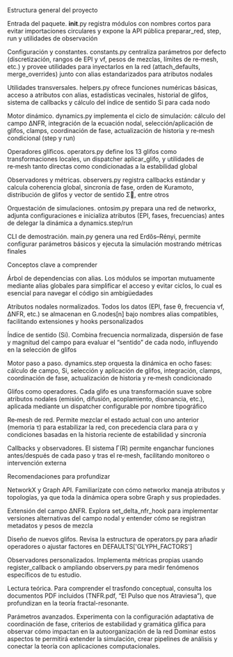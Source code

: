 Estructura general del proyecto

Entrada del paquete. __init__.py registra módulos con nombres cortos para evitar importaciones circulares y expone la API pública preparar_red, step, run y utilidades de observación

Configuración y constantes. constants.py centraliza parámetros por defecto (discretización, rangos de EPI y νf, pesos de mezclas, límites de re‑mesh, etc.) y provee utilidades para inyectarlos en la red (attach_defaults, merge_overrides) junto con alias estandarizados para atributos nodales

Utilidades transversales. helpers.py ofrece funciones numéricas básicas, acceso a atributos con alias, estadísticas vecinales, historial de glifos, sistema de callbacks y cálculo del índice de sentido Si para cada nodo

Motor dinámico. dynamics.py implementa el ciclo de simulación: cálculo del campo ΔNFR, integración de la ecuación nodal, selección/aplicación de glifos, clamps, coordinación de fase, actualización de historia y re‑mesh condicional (step y run)

Operadores glíficos. operators.py define los 13 glifos como transformaciones locales, un dispatcher aplicar_glifo, y utilidades de re‑mesh tanto directas como condicionadas a la estabilidad global

Observadores y métricas. observers.py registra callbacks estándar y calcula coherencia global, sincronía de fase, orden de Kuramoto, distribución de glifos y vector de sentido Σ⃗, entre otros

Orquestación de simulaciones. ontosim.py prepara una red de networkx, adjunta configuraciones e inicializa atributos (EPI, fases, frecuencias) antes de delegar la dinámica a dynamics.step/run

CLI de demostración. main.py genera una red Erdős–Rényi, permite configurar parámetros básicos y ejecuta la simulación mostrando métricas finales

Conceptos clave a comprender

Árbol de dependencias con alias. Los módulos se importan mutuamente mediante alias globales para simplificar el acceso y evitar ciclos, lo cual es esencial para navegar el código sin ambigüedades

Atributos nodales normalizados. Todos los datos (EPI, fase θ, frecuencia νf, ΔNFR, etc.) se almacenan en G.nodes[n] bajo nombres alias compatibles, facilitando extensiones y hooks personalizados

Índice de sentido (Si). Combina frecuencia normalizada, dispersión de fase y magnitud del campo para evaluar el “sentido” de cada nodo, influyendo en la selección de glifos

Motor paso a paso. dynamics.step orquesta la dinámica en ocho fases: cálculo de campo, Si, selección y aplicación de glifos, integración, clamps, coordinación de fase, actualización de historia y re‑mesh condicionado

Glifos como operadores. Cada glifo es una transformación suave sobre atributos nodales (emisión, difusión, acoplamiento, disonancia, etc.), aplicada mediante un dispatcher configurable por nombre tipográfico

Re‑mesh de red. Permite mezclar el estado actual con uno anterior (memoria τ) para estabilizar la red, con precedencia clara para α y condiciones basadas en la historia reciente de estabilidad y sincronía

Callbacks y observadores. El sistema Γ(R) permite enganchar funciones antes/después de cada paso y tras el re‑mesh, facilitando monitoreo o intervención externa

Recomendaciones para profundizar

NetworkX y Graph API. Familiarízate con cómo networkx maneja atributos y topologías, ya que toda la dinámica opera sobre Graph y sus propiedades.

Extensión del campo ΔNFR. Explora set_delta_nfr_hook para implementar versiones alternativas del campo nodal y entender cómo se registran metadatos y pesos de mezcla

Diseño de nuevos glifos. Revisa la estructura de operators.py para añadir operadores o ajustar factores en DEFAULTS['GLYPH_FACTORS']

Observadores personalizados. Implementa métricas propias usando register_callback o ampliando observers.py para medir fenómenos específicos de tu estudio.

Lectura teórica. Para comprender el trasfondo conceptual, consulta los documentos PDF incluidos (TNFR.pdf, “El Pulso que nos Atraviesa”), que profundizan en la teoría fractal-resonante.

Parámetros avanzados. Experimenta con la configuración adaptativa de coordinación de fase, criterios de estabilidad y gramática glífica para observar cómo impactan en la autoorganización de la red
Dominar estos aspectos te permitirá extender la simulación, crear pipelines de análisis y conectar la teoría con aplicaciones computacionales.
